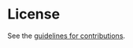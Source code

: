 # License

See the
[guidelines for contributions](https://github.com/fenner/icmp-node-id/blob/main/CONTRIBUTING.md).
